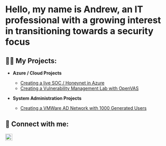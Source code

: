 <h1>Hello, my name is Andrew, an IT professional with a growing interest in transitioning towards a security focus

<h2>👨‍💻 My Projects:</h2>

- <b>Azure / Cloud Projects</b>
  - [Creating a live SOC / Honeynet in Azure](https://github.com/andrewkim0129/Azure-Project)
  - [Creating a Vulnerability Management Lab with OpenVAS](https://github.com/andrewkim0129/Azure-OpenVAS)
    
- <b>System Administration Projects</b>
  - [Creating a VMWare AD Network with 1000 Generated Users](https://github.com/andrewkim0129/VirtualBox-ADDS-Project)


<h2> 🤳 Connect with me:</h2>

[<img align="left" alt="JoshMadakor | LinkedIn" width="22px" src="https://cdn.jsdelivr.net/npm/simple-icons@v3/icons/linkedin.svg" />][linkedin]


[linkedin]: https://www.linkedin.com/in/akim0129/

